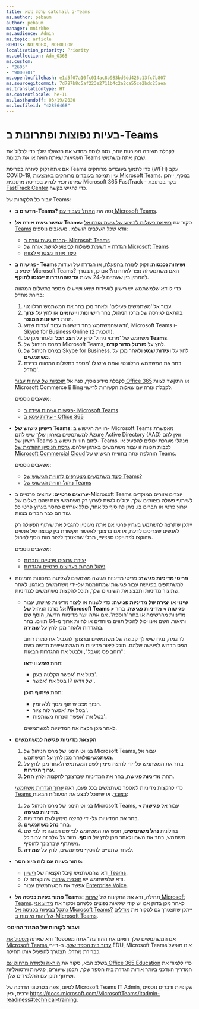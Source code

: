 ```yaml
---
title: ערכת נושא catchall ב-Teams
ms.author: pebaum
author: pebaum
manager: mnirkhe
ms.audience: Admin
ms.topic: article
ROBOTS: NOINDEX, NOFOLLOW
localization_priority: Priority
ms.collection: Adm_O365
ms.custom:
- "2605"
- "9000701"
ms.openlocfilehash: e1d5f07a10fc014ac8b983bd6dd426c13fc7b807
ms.sourcegitcommit: 7d787b8c5af223e2711b4c2a2ca55ce2bdc25aea
ms.translationtype: HT
ms.contentlocale: he-IL
ms.lasthandoff: 03/19/2020
ms.locfileid: "42856468"
---
```

# <a name="teams-common-issues-and-resolutions"></a>בעיות נפוצות ופתרונות ב-Teams

לקבלת תשובה מפורטת יותר, נסה לנסח מחדש את השאלה שלך כדי לכלול את השגיאות שאתה רואה או את תכונות Teams שבהן אתה משתמש.

אם אתה זקוק לעזרה בפריסת Teams כדי לתמוך בעובדים מרוחקים (WFH) עקב COVID-19, עיין [תמיכה בעובדים מרוחקים באמצעות Microsoft Teams](https://docs.microsoft.com/microsoftteams/support-remote-work-with-teams). בנוסף, ייתכן שאתה זכאי לסיוע בפריסה מתוכנית Microsoft 365 FastTrack - בקר בכתובת [FastTrack Center](https://www.microsoft.com/fasttrack) כדי להגיש בקשה.

עבור כל הלקוחות של Teams:

- **חדשים ב-Teams?** נסה את [התחל לעבוד עם Microsoft Teams](https://docs.microsoft.com/microsoftteams/get-started-with-teams-quick-start).
- **אפשר גישת אורח אל Teams:** סקור את [רשימת פעולות לביצוע של גישת אורח אל Teams](https://docs.microsoft.com/microsoftteams/guest-access-checklist) וודא שכל השלבים הושלמו. משאבים נוספים:
    - [הבנת גישת אורח ב- Microsoft Teams](https://docs.microsoft.com/microsoftteams/guest-access)
    - [הגדרה – רשימת פעולות לביצוע לגישת אורח של Microsoft Teams](https://docs.microsoft.com/microsoftteams/guest-access-checklist)
    - [כיצד אורח מצטרף לצוות](https://docs.microsoft.com/microsoftteams/guest-joins)

- **פגישות ב- Teams ושיחות נכנסות**: זקוק לעזרה בהפעלה, או הגדרה של ועידות שמע ב-Microsoft Teams? האם משתמש זה נוצר לאחרונה? אם כן, תצטרך להמתין בין שעתיים ל-24 שעות **עד שההגדרות ייכנסו לתוקף**. 

    כדי לוודא שלמשתמש יש רישיון לוועידות שמע ושיש לו מספר בתשלום המהווה ברירת מחדל:
    1.    עבור אל ‘משתמשים פעילים‘ ולאחר מכן בחר את המשתמש הרלוונטי.
    2.    בהתאם לגירסה של מרכז הניהול, בחר **רישיונות ויישומים** או לחץ על **ערוך** תחת **רישיונות המוצר**.
    3.    ודא שהמשתמש בחר רישיונות עבור 'ועדות שמע', Microsoft Teams ו- Skype for Business Online (תוכנית 2).
    4.    משתמש של 'מרכזי ניהול' לחץ על **הצג הכל** ולאחר מכן על **Teams**.
    5.    במרכז הניהול של Microsoft Teams, לחץ על **פורטל מדור קודם**.
    6.    במרכז הניהול של Skype for Business, לחץ על **ועידות שמע** ולאחר מכן על **משתמשים**.
    7.    בחר את המשתמש הרלוונטי ואמת שיש לו 'מספר בתשלום המהווה ברירת מחדל'.
    
    לקבלת מידע נוסף, פנה אל [תוכניות של שיחות עבור Office 365](https://docs.microsoft.com/microsoftteams/calling-plans-for-office-365) או התקשר לצוות Microsoft Commerce Billing לקבלת עזרה עם שאלות הקשורות לרישוי.

    משאבים נוספים:

    - [פגישות ושיחות ועידה ב- Microsoft Teams](https://docs.microsoft.com/microsoftteams/deploy-meetings-microsoft-teams-landing-page)
    - [ועידות שמע ב- Office 365](https://docs.microsoft.com/microsoftteams/audio-conferencing-in-office-365)

- **רישיון גישוש של Teams**: חוויית הגישוש ב- Microsoft Teams מאפשרת למשתמשים בארגון שלך שיש להם Azure Active Directory (AAD) ואין להם רישיון של Teams ליזום חוויית גישוש ב- Teams. מנהלי מערכת יכולים להפעיל או לכבות תכונה זו עבור משתמשים בארגון שלהם. [גרסת הניסיון הקודמת של Microsoft Commercial Cloud](https://docs.microsoft.com/microsoftteams/iw-trial-teams) הוחלפה עתה בחוויית הגישוש של Teams.

    משאבים נוספים:

    - [כיצד משתמשים מצטרפים לחוויית הגישוש של Teams?](https://docs.microsoft.com/microsoftteams/teams-exploratory#how-users-sign-up-for-the-teams-exploratory-experience)
    - [ניהול חוויית הגישוש של Teams](https://docs.microsoft.com/microsoftteams/teams-exploratory#manage-the-teams-exploratory-experience)

- **ערוצים פרטיים**: ערוצים פרטיים ב-Microsoft Teams יוצרים אזורים ממוקדים לשיתוף פעולה בצוותים שלך. יכולים לגשת לערוץ רק משתמשי צוות שהם בעלים של ערוץ פרטי או חברים בו. ניתן להוסיף כל אחד, כולל אורחים כחסר בערוץ פרטי כל עוד הם כבר חברים בצוות.

    ייתכן שתרצה להשתמש בערוץ פרטי אם אתה מעוניין להגביל את שיתוף הפעולה רק לאנשים שצריכים לדעת, או אם ברצונך לאפשר תקשורת בין קבוצה של אנשים שהוקצו לפרוייקט ספציפי, מבלי שתצטרך ליצור צוות נוסף לניהול.

    משאבים נוספים:
    - [יצירת ערוצים פרטיים וחברות](https://docs.microsoft.com/microsoftteams/private-channels#private-channel-creation-and-membership)
    - [ניהול חברות בערוצים פרטיים והגדרות](https://docs.microsoft.com/microsoftteams/private-channels#manage-private-channel-membership-and-settings)

- **פריטי מדיניות פגישה**: פריטי מדיניות פגישה משמשים לשליטה בתכונות הזמינות למשתתפים בפגישה עבור פגישות שמתוזמנות על-ידי משתמשים בארגון. לאחר שתיצור מדיניות ותבצע את השינויים שלך, תוכל להקצות משתמשים למדיניות. 
    - **שינוי או יצירה של מדיניות פגישה**: כדי לשנות או ליצור מדיניות פגישה, עבור אל מרכז הניהול **של Microsoft Teams > פגישות > מדיניות פגישה**. בחר מדיניות מהרשימה או בחר 'הוספה'. אם אתה יוצר מדיניות חדשה, הוסף שם ותיאור. השם אינו יכול להכיל תווים מיוחדים או להיות ארוך מ-64 תווים. בחר בהגדרות ולאחר מכן לחץ על **שמירה**.

        לדוגמה, נניח שיש לך קבוצה של משתמשים וברצונך להגביל את כמות רוחב הפס הדרוש לפגישה שלהם. תוכל ליצור מדיניות מותאמת אישית חדשה בשם "רוחב פס מוגבל", ולבטל את ההגדרות הבאות:

        תחת **שמע ווידאו**:
        - בטל את 'אפשר הקלטה בענן'.
        - בטל את 'אפשר IP של וידאו'.

        תחת **שיתוף תוכן**:
        - הפוך מצב שיתוף מסך ללא זמין.
        - בטל את 'אפשר לוח ציור'.
        - בטל את 'אפשר הערות משותפות'.

        לאחר מכן הקצה את המדיניות למשתמשים.

- **הקצאת מדיניות פגישה למשתמשים**

    1. בניווט הימני של מרכז הניהול של Microsoft Teams, עבור אל **משתמשים**ולאחר מכן לחץ על המשתמש.
    2. בחר את המשתמש על-ידי לחיצה מימין לשם המשתמש ולאחר מכן לחץ על **ערוך הגדרות**.
    3. תחת **מדיניות פגישה**, בחר את המדיניות שברצונך להקצות ולחץ **החל**.

    כדי להקצות מדיניות למספר משתמשים בכל פעם, ראה [ערוך הגדרות משתמשי Teams בצובר](https://docs.microsoft.com/microsoftteams/edit-user-settings-in-bulk). או שתוכל לבצע את הפעולות הבאות:

    1. בניווט הימני של מרכז הניהול של Microsoft Teams, עבור אל **פגישות > מדיניות פגישה**.
    2. בחר את המדיניות על-ידי לחיצה מימין לשם המדיניות.
    3. בחר **נהל משתמשים**.
    4. בחלונית **נהל משתמשים**, חפש את המשתמש לפי שם תצוגה או לפי שם משתמש, בחר את השם ולאחר מכן לחץ על **הוסף**. חזור על שלב זה עבור כל משתתף שברצונך להוסיף.
    5. לאחר שתסיים להוסיף משתמשים, לחץ על **שמירה**.

- **פתור בעיות עם לוח חיוג חסר:**  

    - ודא שהמשתמש קיבל הקצאה של [רישיון Teams](https://docs.microsoft.com/MicrosoftTeams/assign-teams-licenses).
    - ודא שלמשתמש יש [תוכנית שיחות](https://docs.microsoft.com/MicrosoftTeams/calling-plan-landing-page) שהוקצתה לו.
    - אפשר את המשתמשים עבור [Enterprise Voice](https://docs.microsoft.com/skypeforbusiness/skype-for-business-hybrid-solutions/plan-your-phone-system-cloud-pbx-solution/enable-users-for-enterprise-voice-online-and-phone-system-voicemail#to-enable-your-users-for-phone-system-in-office-365-voice-and-voicemail).

- **פתור בעיות כניסה אל Teams:** תחילה, ודא את התקינות של [שירות Microsoft Teams](https://admin.microsoft.com/Adminportal/Home?source=applauncher#/servicehealth). לאחר מכן בדוק אם יש קודי שגיאות נפוצים כלשהם וסקור את [מדוע אני נתקל בבעיות בכניסה אל Microsoft Teams?](https://support.office.com/article/a02f683b-61a3-4008-9447-ee60c5593b0f)  ייתכן שתצטרך גם לסקור את [מודלים של זהות ואימות ב-Microsoft Teams](https://docs.microsoft.com/MicrosoftTeams/identify-models-authentication).

**עבור לקוחות של המגזר החינוכי:**

אם המשתמשים שלך רואים את ההודעה “אתה מפספס!“  ודא שאתה [מפעיל את Microsoft Teams עבור בית הספר שלך](https://docs.microsoft.com/microsoft-365/education/intune-edu-trial/enable-microsoft-teams). ב-דיירי EDU, Microsoft Teams אינו מופעל כברירת מחדל; תצטרך להפעיל אותו תחילה.

בשלב הבא, סקור את [הוראה ולמידה מרחוק עם Office 365 Education](https://support.office.com/article/remote-teaching-and-learning-in-office-365-education-f651ccae-7b65-478b-8366-51bb884025c4) כדי ללמוד את המדריך העדכני ביותר אודות הגדרת בית הספר שלך, תכנון שיעורים, פגישות וירטואליות ושיתוף תוכן עם התלמידים שלך.

לסיום, צפה בסרטוני הדרכה של Microsoft Teams IT Admin, שקופיות ודברים נוספים רבים, כאן: https://docs.microsoft.com/MicrosoftTeams/itadmin-readiness#technical-training. 

